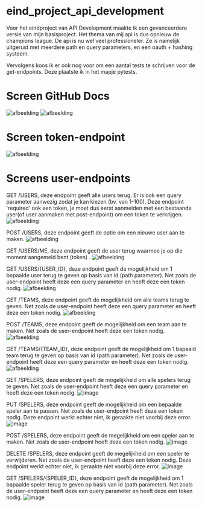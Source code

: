 # eind_project_api_development
Voor het eindproject van API Development maakte ik een gevanceerdere versie van mijn basisproject. Het thema van mij api is dus opnieuw de champions league. De api is nu wel veel professioneler. Ze is namelijk uitgerust met meerdere path en query parameters, en een oauth + hashing systeem.

Vervolgens koos ik er ook nog voor om een aantal tests te schrijven voor de get-endpoints. Deze plaatste ik in het mapje pytests.


# Screen GitHub Docs
![afbeelding](https://user-images.githubusercontent.com/57671114/211197785-7cd911b5-d397-4225-a32d-6c76476abc64.png)
![afbeelding](https://user-images.githubusercontent.com/57671114/211198686-87fba841-b44e-49f7-8d4d-5c80142205e8.png)


# Screen token-endpoint
![afbeelding](https://user-images.githubusercontent.com/57671114/211198292-c67494bc-7e85-4230-a25b-da102b019a2b.png)

# Screens user-endpoints
GET /USERS, deze endpoint geeft alle users terug. Er is ook een query parameter aanwezig zodat je kan kiezen (bv. van 1-100). Deze endpoint 'required' ook een token, je moet dus eerst aanmelden met een bestaande user(of user aanmaken met post-endpoint) om een token te verkrijgen.
![afbeelding](https://user-images.githubusercontent.com/57671114/211198348-8df2dd07-e38b-4de1-b067-9098df7d156d.png)

POST /USERS, deze endpoint geeft de optie om een nieuwe user aan te maken.
![afbeelding](https://user-images.githubusercontent.com/57671114/211198575-8ffbf8ad-f6b2-465c-a606-b0f4e069b219.png)

GET /USERS/ME, deze endpoint geeft de user terug waarmee je op die moment aangemeld bent (token) .
![afbeelding](https://user-images.githubusercontent.com/57671114/211198726-9d4fa2f9-80f8-4486-8f3b-c17306953447.png)

GET /USERS/{USER_ID}, deze endpoint geeft de mogelijkheid om 1 bepaalde user terug te geven op basis van id (path parameter). Net zoals de user-endpoint heeft deze een query parameter en heeft deze een token nodig.
![afbeelding](https://user-images.githubusercontent.com/57671114/211198826-6f9c8f6b-5871-42f6-adc6-e9a5e2f2be12.png)

GET /TEAMS, deze endpoint geeft de mogelijkheid om alle teams terug te geven. Net zoals de user-endpoint heeft deze een query parameter en heeft deze een token nodig.
![afbeelding](https://user-images.githubusercontent.com/57671114/211199123-3f24f98f-7247-4494-b4a9-bbc12bb5b433.png)

POST /TEAMS, deze endpoint geeft de mogelijkheid om een team aan te maken. Net zoals de user-endpoint heeft deze een token nodig.
![afbeelding](https://user-images.githubusercontent.com/57671114/211199314-d798bc6e-534c-4347-897d-d6f505cd44d7.png)

GET /TEAMS/{TEAM_ID}, deze endpoint geeft de mogelijkheid om 1 bapaald team terug te geven op basis van id (path parameter). Net zoals de user-endpoint heeft deze een query parameter en heeft deze een token nodig.
![afbeelding](https://user-images.githubusercontent.com/57671114/211199387-15ae4a25-8b0d-4999-ac3c-53dfcfeb1fe0.png)

GET /SPELERS, deze endpoint geeft de mogelijkheid om alle spelers terug te geven. Net zoals de user-endpoint heeft deze een query parameter en heeft deze een token nodig.
![image](https://user-images.githubusercontent.com/57671114/211324453-7849852f-0695-4057-be22-09ac18a6b924.png)

PUT /SPELERS, deze endpoint geeft de mogelijkheid om een bepaalde speler aan te passen. Net zoals de user-endpoint heeft deze een token nodig.
Deze endpoint werkt echter niet, ik geraakte niet voorbij deze error.
![image](https://user-images.githubusercontent.com/57671114/211326457-6067e912-c8fe-4411-9dbe-6695b004821d.png)

POST /SPELERS, deze endpoint geeft de megelijkheid om een speler aan te maken. Net zoals de user-endpoint heeft deze een token nodig.
![image](https://user-images.githubusercontent.com/57671114/211327187-ebc7a853-c18d-45be-8e2b-3aac2f0d586f.png)

DELETE /SPELERS, deze endpoint geeft de megelijkheid om een speler te verwijderen. Net zoals de user-endpoint heeft deze een token nodig.
Deze endpoint werkt echter niet, ik geraakte niet voorbij deze error.
![image](https://user-images.githubusercontent.com/57671114/211330636-90270479-afda-4678-b561-4abc3770e438.png)

GET /SPELERS/{SPELER_ID}, deze endpoint geeft de mogelijkheid om 1 bapaalde speler terug te geven op basis van id (path parameter). Net zoals de user-endpoint heeft deze een query parameter en heeft deze een token nodig.
![image](https://user-images.githubusercontent.com/57671114/211331067-fdd2ad60-a919-4a88-98bc-ddadcb48a9da.png)
